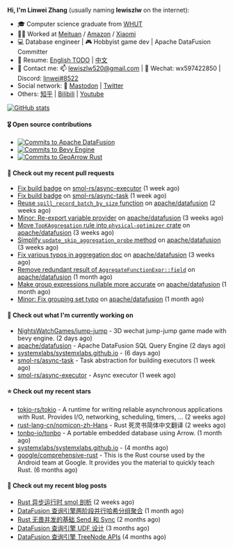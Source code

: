 **Hi, I'm Linwei Zhang** (usually naming **lewiszlw** on the internet):
- 🎓 Computer science graduate from [WHUT](https://en.wikipedia.org/wiki/Wuhan_University_of_Technology)
- 👨‍💻 Worked at [Meituan](https://about.meituan.com/home) / [Amazon](https://www.amazon.com/) / [Xiaomi](https://www.mi.com/)
- 💻 Database engineer | 🎮 Hobbyist game dev | Apache DataFusion Committer
- 📄 Resume: [English TODO](https://github.com/lewiszlw/lewiszlw/blob/main/Resume_EN.md) | [中文](https://github.com/lewiszlw/lewiszlw/blob/main/Resume_CN.md)
- 📱 Contact me: 📫 [lewiszlw520@gmail.com](mailto:lewiszlw520@gmail.com) | 💬 Wechat: wx597422850 | Discord: [linwei#8522](http://discordapp.com/users/891664307035713576)
- Social network: 🦣 [Mastodon](https://mastodon.world/@lewiszlw) | [Twitter](https://twitter.com/lewiszlw)
- Others: [知乎](https://www.zhihu.com/people/tian-qian-zhu-wu-ya) | [Bilibili](https://space.bilibili.com/43876861) | [Youtube](https://www.youtube.com/channel/UCnvri1tqAjxsp9nGQ63zUNw)

[![GitHub stats](https://github-readme-stats.vercel.app/api?username=lewiszlw&count_private=true&show_icons=true&theme=solarized-dark&include_all_commits=true)](https://github.com/anuraghazra/github-readme-stats)

#### 🎖️ Open source contributions
- [![Commits to Apache DataFusion](https://img.shields.io/github/commit-activity/t/apache/datafusion?authorFilter=lewiszlw&style=social&label=Apache%20DataFusion)](https://github.com/apache/datafusion/commits?author=lewiszlw)
- [![Commits to Bevy Engine](https://img.shields.io/github/commit-activity/t/bevyengine/bevy?authorFilter=lewiszlw&style=social&label=Bevy%20Engine)](https://github.com/bevyengine/bevy/commits?author=lewiszlw)
- [![Commits to GeoArrow Rust](https://img.shields.io/github/commit-activity/t/geoarrow/geoarrow-rs?authorFilter=lewiszlw&style=social&label=GeoArrow%20Rust)](https://github.com/geoarrow/geoarrow-rs/commits?author=lewiszlw)

#### 🔨 Check out my recent pull requests

- [Fix build badge](https://github.com/smol-rs/async-executor/pull/128) on [smol-rs/async-executor](https://github.com/smol-rs/async-executor) (1 week ago)
- [Fix build badge](https://github.com/smol-rs/async-task/pull/82) on [smol-rs/async-task](https://github.com/smol-rs/async-task) (1 week ago)
- [Reuse `spill_record_batch_by_size` function](https://github.com/apache/datafusion/pull/12389) on [apache/datafusion](https://github.com/apache/datafusion) (2 weeks ago)
- [Minor: Re-export variable provider](https://github.com/apache/datafusion/pull/12351) on [apache/datafusion](https://github.com/apache/datafusion) (3 weeks ago)
- [Move `TopKAggregation` rule into `physical-optimizer` crate](https://github.com/apache/datafusion/pull/12334) on [apache/datafusion](https://github.com/apache/datafusion) (3 weeks ago)
- [Simplify `update_skip_aggregation_probe` method](https://github.com/apache/datafusion/pull/12332) on [apache/datafusion](https://github.com/apache/datafusion) (3 weeks ago)
- [Fix various typos in aggregation doc](https://github.com/apache/datafusion/pull/12301) on [apache/datafusion](https://github.com/apache/datafusion) (3 weeks ago)
- [Remove redundant result of `AggregateFunctionExpr::field`](https://github.com/apache/datafusion/pull/12258) on [apache/datafusion](https://github.com/apache/datafusion) (1 month ago)
- [Make group expressions nullable more accurate](https://github.com/apache/datafusion/pull/12256) on [apache/datafusion](https://github.com/apache/datafusion) (1 month ago)
- [Minor: Fix grouping set typo](https://github.com/apache/datafusion/pull/12216) on [apache/datafusion](https://github.com/apache/datafusion) (1 month ago)

#### 👷 Check out what I'm currently working on

- [NightsWatchGames/jump-jump](https://github.com/NightsWatchGames/jump-jump) - 3D wechat jump-jump game made with bevy engine. (2 days ago)
- [apache/datafusion](https://github.com/apache/datafusion) - Apache DataFusion SQL Query Engine (2 days ago)
- [systemxlabs/systemxlabs.github.io](https://github.com/systemxlabs/systemxlabs.github.io) -  (6 days ago)
- [smol-rs/async-task](https://github.com/smol-rs/async-task) - Task abstraction for building executors (1 week ago)
- [smol-rs/async-executor](https://github.com/smol-rs/async-executor) - Async executor (1 week ago)

#### ⭐ Check out my recent stars

- [tokio-rs/tokio](https://github.com/tokio-rs/tokio) - A runtime for writing reliable asynchronous applications with Rust. Provides I/O, networking, scheduling, timers, ... (2 weeks ago)
- [rust-lang-cn/nomicon-zh-Hans](https://github.com/rust-lang-cn/nomicon-zh-Hans) - Rust 死灵书简体中文翻译 (2 weeks ago)
- [tonbo-io/tonbo](https://github.com/tonbo-io/tonbo) - A portable embedded database using Arrow. (1 month ago)
- [systemxlabs/systemxlabs.github.io](https://github.com/systemxlabs/systemxlabs.github.io) -  (4 months ago)
- [google/comprehensive-rust](https://github.com/google/comprehensive-rust) - This is the Rust course used by the Android team at Google. It provides you the material to quickly teach Rust. (6 months ago)

#### 📜 Check out my recent blog posts

- [Rust 异步运行时 smol 剖析](https://systemxlabs.github.io/blog/smol-async-runtime/) (2 weeks ago)
- [DataFusion 查询引擎两阶段并行哈希分组聚合](https://systemxlabs.github.io/blog/datafusion-grouped-aggregations/) (1 month ago)
- [Rust 无畏并发的基础 Send 和 Sync](https://systemxlabs.github.io/blog/rust-send-sync/) (2 months ago)
- [DataFusion 查询引擎 UDF 设计](https://systemxlabs.github.io/blog/datafusion-udf/) (3 months ago)
- [DataFusion 查询引擎 TreeNode APIs](https://systemxlabs.github.io/blog/datafusion-tree-node-apis/) (4 months ago)